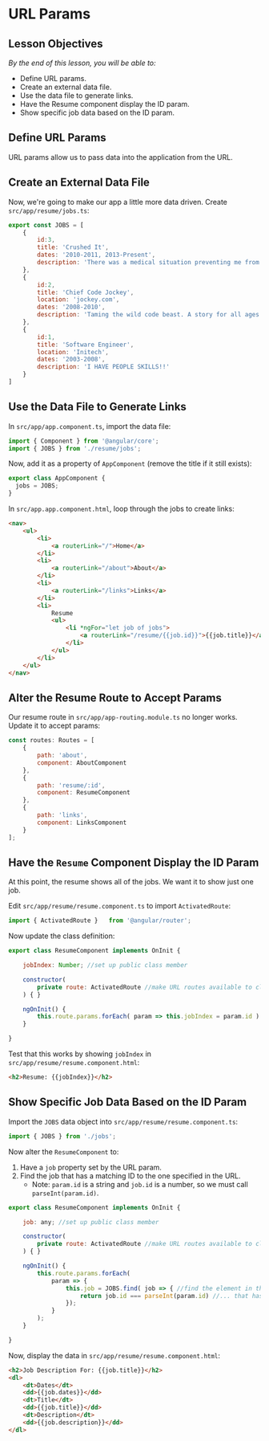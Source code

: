 # URL Params

<!--WDI4 2:55 -->

## Lesson Objectives
*By the end of this lesson, you will be able to:*

- Define URL params.
- Create an external data file.
- Use the data file to generate links.
- Have the Resume component display the ID param.
- Show specific job data based on the ID param.

## Define URL Params

URL params allow us to pass data into the application from the URL.

## Create an External Data File

Now, we're going to make our app a little more data driven. Create `src/app/resume/jobs.ts`:

```javascript
export const JOBS = [
    {
        id:3,
        title: 'Crushed It',
        dates: '2010-2011, 2013-Present',
        description: 'There was a medical situation preventing me from crushing it to my usual standards. So I had to take some time off until I was able to crush it at 100 percent, at which point I resumed crushing it full time.'
    },
    {
        id:2,
        title: 'Chief Code Jockey',
        location: 'jockey.com',
        dates: '2008-2010',
        description: 'Taming the wild code beast. A story for all ages. A friendship for all time. Share the adventure.'
    },
    {
        id:1,
        title: 'Software Engineer',
        location: 'Initech',
        dates: '2003-2008',
        description: 'I HAVE PEOPLE SKILLS!!'
    }
]
```

## Use the Data File to Generate Links

In `src/app/app.component.ts`, import the data file:

```javascript
import { Component } from '@angular/core';
import { JOBS } from './resume/jobs';
```

Now, add it as a property of `AppComponent` (remove the title if it still exists):

```javascript
export class AppComponent {
  jobs = JOBS;
}
```

In `src/app.app.component.html`, loop through the jobs to create links:

```html
<nav>
    <ul>
        <li>
            <a routerLink="/">Home</a>
        </li>
        <li>
            <a routerLink="/about">About</a>
        </li>
        <li>
            <a routerLink="/links">Links</a>
        </li>
        <li>
            Resume
            <ul>
                <li *ngFor="let job of jobs">
                    <a routerLink="/resume/{{job.id}}">{{job.title}}</a>
                </li>
            </ul>
        </li>
    </ul>
</nav>
```

## Alter the Resume Route to Accept Params

Our resume route in `src/app/app-routing.module.ts` no longer works. Update it to accept params:

```javascript
const routes: Routes = [
    {
        path: 'about',
        component: AboutComponent
    },
    {
        path: 'resume/:id',
        component: ResumeComponent
    },
    {
        path: 'links',
        component: LinksComponent
    }
];
```

## Have the `Resume` Component Display the ID Param

At this point, the resume shows all of the jobs. We want it to show just one job.

Edit `src/app/resume/resume.component.ts` to import `ActivatedRoute`:

```javascript
import { ActivatedRoute }   from '@angular/router';
```

Now update the class definition:

```javascript
export class ResumeComponent implements OnInit {

    jobIndex: Number; //set up public class member

    constructor(
        private route: ActivatedRoute //make URL routes available to class
    ) { }

    ngOnInit() {
        this.route.params.forEach( param => this.jobIndex = param.id )
    }

}
```

Test that this works by showing `jobIndex` in `src/app/resume/resume.component.html`:

```html
<h2>Resume: {{jobIndex}}</h2>
```

<!--WDI4 3:21 -->

## Show Specific Job Data Based on the ID Param

Import the `JOBS` data object into `src/app/resume/resume.component.ts`:

```javascript
import { JOBS } from './jobs';
```

Now alter the `ResumeComponent` to:

1) Have a `job` property set by the URL param.
2) Find the job that has a matching ID to the one specified in the URL.
    - Note: `param.id` is a string and `job.id` is a number, so we must call `parseInt(param.id)`.

```javascript
export class ResumeComponent implements OnInit {

    job: any; //set up public class member

    constructor(
        private route: ActivatedRoute //make URL routes available to class
    ) { }

    ngOnInit() {
        this.route.params.forEach(
            param => {
                this.job = JOBS.find( job => { //find the element in the JOBS array...
                    return job.id === parseInt(param.id) //... that has a matching id
                });
            }
        );
    }

}
```

Now, display the data in `src/app/resume/resume.component.html`:

```html
<h2>Job Description For: {{job.title}}</h2>
<dl>
    <dt>Dates</dt>
    <dd>{{job.dates}}</dd>
    <dt>Title</dt>
    <dd>{{job.title}}</dd>
    <dt>Description</dt>
    <dd>{{job.description}}</dd>
</dl>
```

<!--WDI4 3:32 -->
